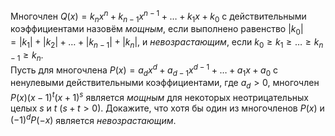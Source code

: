 Многочлен $Q(x) = k_n x^n + k_{n-1} x^{n-1} + \ldots + k_1 x + k_0$ с действительными коэффициентами назовём *мощным*, если выполнено равенство $|k_0| = |k_1| + |k_2| + \ldots + |k_{n-1}| + |k_n|$, и *невозрастающим*, если $k_0 \geq k_1 \geq \ldots \geq k_{n-1} \geq k_n$.
<br/>
Пусть для многочлена $P(x) = a_d x^d + a_{d-1} x^{d-1} + \ldots + a_1 x + a_0$ с ненулевыми действительными коэффициентами, где $a_d > 0$, многочлен $P(x)(x-1)^t(x+1)^s$ является *мощным* для некоторых неотрицательных целых $s$ и $t$ ($s + t > 0$). Докажите, что хотя бы один из многочленов $P(x)$ и $(-1)^d P(-x)$ является *невозрастающим*.
